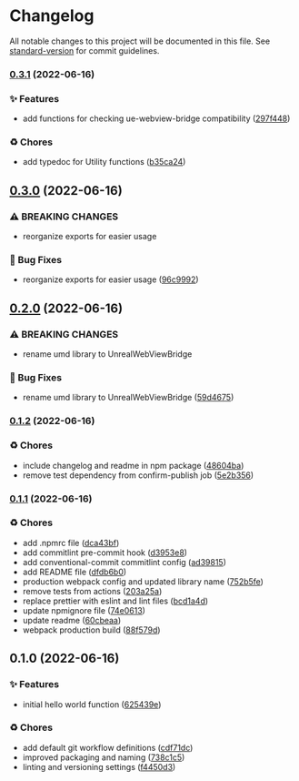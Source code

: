 # Changelog

All notable changes to this project will be documented in this file. See [standard-version](https://github.com/conventional-changelog/standard-version) for commit guidelines.

### [0.3.1](https://github.com/KL-Engineering/ue-webview-bridge/branches/compare/v0.3.1%0Dv0.3.0) (2022-06-16)


### ✨ Features

* add functions for checking ue-webview-bridge compatibility ([297f448](https://github.com/KL-Engineering/ue-webview-bridge/commits/297f4480a0f23028ee2c2b439dd7e62c159af310))


### ♻️ Chores

* add typedoc for Utility functions ([b35ca24](https://github.com/KL-Engineering/ue-webview-bridge/commits/b35ca2433f8b597fabbb991217e09e103258f8ef))

## [0.3.0](https://github.com/KL-Engineering/ue-webview-bridge/branches/compare/v0.3.0%0Dv0.2.0) (2022-06-16)


### ⚠ BREAKING CHANGES

* reorganize exports for easier usage

### 🐛 Bug Fixes

* reorganize exports for easier usage ([96c9992](https://github.com/KL-Engineering/ue-webview-bridge/commits/96c9992c15bc113848a24e180da70919d1557d5e))

## [0.2.0](https://github.com/KL-Engineering/ue-webview-bridge/branches/compare/v0.2.0%0Dv0.1.2) (2022-06-16)


### ⚠ BREAKING CHANGES

* rename umd library to UnrealWebViewBridge

### 🐛 Bug Fixes

* rename umd library to UnrealWebViewBridge ([59d4675](https://github.com/KL-Engineering/ue-webview-bridge/commits/59d467532e4f279f99c210a3f29dddddb5f89eb8))

### [0.1.2](https://github.com/KL-Engineering/ue-webview-bridge/branches/compare/v0.1.2%0Dv0.1.1) (2022-06-16)


### ♻️ Chores

* include changelog and readme in npm package ([48604ba](https://github.com/KL-Engineering/ue-webview-bridge/commits/48604ba5417d06821bf4752e8d07a586326a8324))
* remove test dependency from confirm-publish job ([5e2b356](https://github.com/KL-Engineering/ue-webview-bridge/commits/5e2b3560a01fb05a8e87ad4c735f10be5bdd230d))

### [0.1.1](https://github.com/KL-Engineering/ue-webview-bridge/branches/compare/v0.1.1%0Dv0.1.0) (2022-06-16)


### ♻️ Chores

* add .npmrc file ([dca43bf](https://github.com/KL-Engineering/ue-webview-bridge/commits/dca43bf1999cf2a8697ec35ceb5a870befd8c005))
* add commitlint pre-commit hook ([d3953e8](https://github.com/KL-Engineering/ue-webview-bridge/commits/d3953e83e64d39898ed384046580e17953d6ffb7))
* add conventional-commit commitlint config ([ad39815](https://github.com/KL-Engineering/ue-webview-bridge/commits/ad39815b1546ad07a4f1884c815bec5df0861008))
* add README file ([dfdb6b0](https://github.com/KL-Engineering/ue-webview-bridge/commits/dfdb6b06b2ccc114108dbbbdb6fe5d334838d7f2))
* production webpack config and updated library name ([752b5fe](https://github.com/KL-Engineering/ue-webview-bridge/commits/752b5fe11ed2da508e4635846c974903d7f353d2))
* remove tests from actions ([203a25a](https://github.com/KL-Engineering/ue-webview-bridge/commits/203a25af5fe311581803682fc7f7b064df97bc5b))
* replace prettier with eslint and lint files ([bcd1a4d](https://github.com/KL-Engineering/ue-webview-bridge/commits/bcd1a4da0675adef01e301f6b6a8fa655a392c59))
* update npmignore file ([74e0613](https://github.com/KL-Engineering/ue-webview-bridge/commits/74e0613166b4e4e724d539e397c53230a8ac0ec9))
* update readme ([60cbeaa](https://github.com/KL-Engineering/ue-webview-bridge/commits/60cbeaa3be1030a9cfd26d8914f541172a625e5e))
* webpack production build ([88f579d](https://github.com/KL-Engineering/ue-webview-bridge/commits/88f579db9b70673834bfb96401b7375f32eddea0))

## 0.1.0 (2022-06-16)


### ✨ Features

* initial hello world function ([625439e](https://github.com/KL-Engineering/ue-webview-bridge/commits/625439e9e493e4608e35653ccfa735fb35773180))


### ♻️ Chores

* add default git workflow definitions ([cdf71dc](https://github.com/KL-Engineering/ue-webview-bridge/commits/cdf71dcc537e60bb687ff753fb5de4ebb72ee2b7))
* improved packaging and naming ([738c1c5](https://github.com/KL-Engineering/ue-webview-bridge/commits/738c1c5858fccdc797241c2823eced1bb90a23c1))
* linting and versioning settings ([f4450d3](https://github.com/KL-Engineering/ue-webview-bridge/commits/f4450d304998d4c1099bfd6f946ff0a35ba3a7ff))
